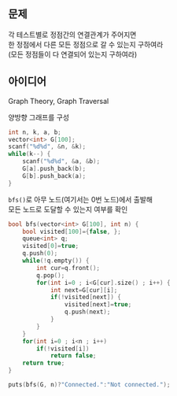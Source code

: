## 문제
각 테스트별로 정점간의 연결관계가 주어지면  
한 정점에서 다른 모든 정점으로 갈 수 있는지 구하여라  
(모든 정점들이 다 연결되어 있는지 구하여라)

## 아이디어
Graph Theory, Graph Traversal

양방향 그래프를 구성
```cpp
int n, k, a, b;
vector<int> G[100];
scanf("%d%d", &n, &k);
while(k--) {
    scanf("%d%d", &a, &b);
    G[a].push_back(b);
    G[b].push_back(a);
}
```
`bfs()`로 아무 노드(여기서는 0번 노드)에서 출발해  
모든 노드로 도달할 수 있는지 여부를 확인
```cpp
bool bfs(vector<int> G[100], int n) {
	bool visited[100]={false, };
	queue<int> q;
	visited[0]=true;
	q.push(0);
	while(!q.empty()) {
		int cur=q.front();
		q.pop();
		for(int i=0 ; i<G[cur].size() ; i++) {
			int next=G[cur][i];
			if(!visited[next]) {
				visited[next]=true;
				q.push(next);
			}
		}
	}
	for(int i=0 ; i<n ; i++)
		if(!visited[i])
			return false;
	return true;
}

puts(bfs(G, n)?"Connected.":"Not connected.");
```